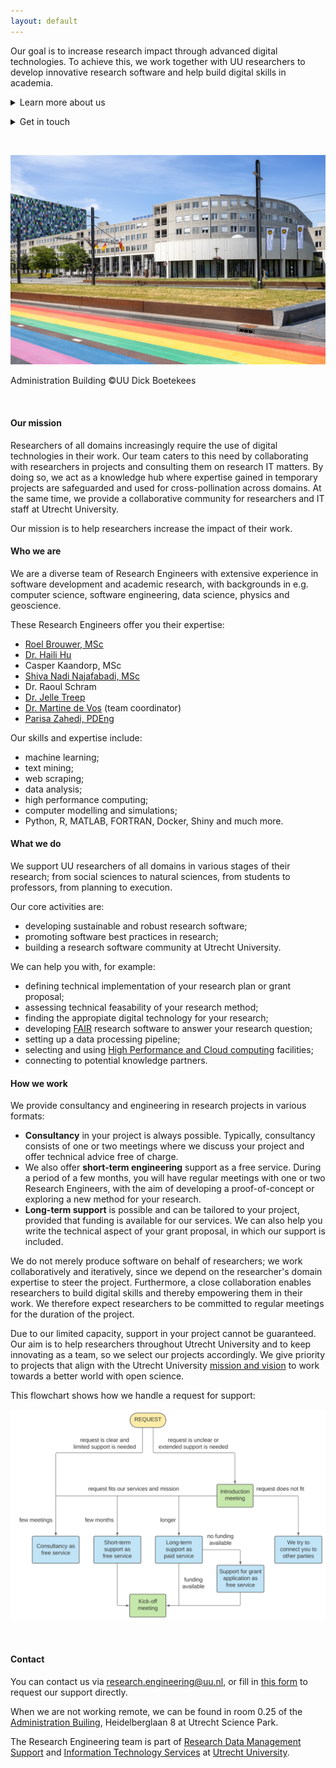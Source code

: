 ```yaml
---
layout: default
---
```



Our goal is to increase research impact through advanced digital technologies. To achieve this, we work together with UU researchers to develop innovative research software and help build digital skills in academia.

<p><details><summary>Learn more about us</summary><br/>

- [Our mission](#our-mission)
- [Who we are](#who-we-are)
- [What we do](#what-we-do)
- [How we work](#how-we-work)
</details>
</p>

<p><details><summary>Get in touch</summary><br/>

- [Request our support](https://forms.office.com/r/YBLk153rvK)
- [Find us on GitHub](https://github.com/orgs/UtrechtUniversity/teams/research-engineering)
- [Contact us](#contact)
</details>
</p>

<br/>
<p align="center">
  <img src="assets/images/bestuursgebouw.jpg"/>
  <figcaption>Administration Building &copy;UU Dick Boetekees</figcaption>
</p>
<br/>


#### Our mission
Researchers of all domains increasingly require the use of digital technologies in their work. Our team caters to this need by collaborating with researchers in projects and consulting them on research IT matters. By doing so, we act as a knowledge hub where expertise gained in temporary projects are safeguarded and used for cross-pollination across domains. At the same time, we provide a collaborative community for researchers and IT staff at Utrecht University. 

Our mission is to help researchers increase the impact of their work.


#### Who we are
We are a diverse team of Research Engineers with extensive experience in software development and academic research, with backgrounds in e.g. computer science, software engineering, data science, physics and geoscience. 

These Research Engineers offer you their expertise:
- [Roel Brouwer, MSc](https://www.uu.nl/medewerkers/RJJBrouwer)
- [Dr. Haili Hu](https://www.uu.nl/medewerkers/HHu2)
- Casper Kaandorp, MSc
- [Shiva Nadi Najafabadi, MSc](https://www.uu.nl/medewerkers/SNadiNajafabadi)
- Dr. Raoul Schram
- [Dr. Jelle Treep](https://www.uu.nl/medewerkers/HJTreep)
- [Dr. Martine de Vos](https://www.uu.nl/medewerkers/MGdeVos) (team coordinator)
- [Parisa Zahedi, PDEng](https://www.uu.nl/medewerkers/PZahedi)

Our skills and expertise include:
  - machine learning;
  - text mining;
  - web scraping;
  - data analysis;
  - high performance computing;
  - computer modelling and simulations;
  - Python, R, MATLAB, FORTRAN, Docker, Shiny and much more.

#### What we do
We support UU researchers of all domains in various stages of their research; from social sciences to natural sciences, from students to professors, from planning to execution.

Our core activities are:
- developing sustainable and robust research software;
- promoting software best practices in research;
- building a research software community at Utrecht University.

We can help you with, for example:
- defining technical implementation of your research plan or grant proposal;
- assessing technical feasability of your research method;
- finding the appropiate digital technology for your research;
- developing [FAIR](https://fair-software.nl/) research software to answer your research question;
- setting up a data processing pipeline;
- selecting and using [High Performance and Cloud computing](_pages/hpc/index.md) facilities;
- connecting to potential knowledge partners.

#### How we work
We provide consultancy and engineering in research projects in various formats:
- **Consultancy** in your project is always possible. Typically, consultancy consists of one or two meetings where we discuss your project and offer technical advice free of charge.
- We also offer **short-term engineering** support as a free service. During a period of a few months, you will have regular meetings with one or two Research Engineers, with the aim of developing a proof-of-concept or exploring a new method for your research.
- **Long-term support** is possible and can be tailored to your project, provided that funding is available for our services. We can also help you write the technical aspect of your grant proposal, in which our support is included.

We do not merely produce software on behalf of researchers; we work collaboratively and iteratively, since we depend on the researcher's domain expertise to steer the project. Furthermore, a close collaboration enables researchers to build digital skills and thereby empowering them in their work. We therefore expect researchers to be committed to regular meetings for the duration of the project.

Due to our limited capacity, support in your project cannot be guaranteed. Our aim is to help researchers throughout Utrecht University and to keep innovating as a team, so we select our projects accordingly. We give priority to projects that align with the Utrecht University [mission and vision](https://www.uu.nl/en/organisation/profile/mission-and-strategy) to work towards a better world with open science. 

This flowchart shows how we handle a request for support: 
<br/>
<p align="center">
  <img src="assets/images/request.svg"/>
</p>
<br/>


#### Contact
You can contact us via research.engineering@uu.nl, or fill in [this form](https://forms.office.com/r/YBLk153rvK) to request our support directly.

When we are not working remote, we can be found in room 0.25 of the [Administration Builing](https://www.uu.nl/en/bestuursgebouw), Heidelberglaan 8 at Utrecht Science Park.

The Research Engineering team is part of [Research Data Management Support](https://www.uu.nl/en/research/research-data-management) and [Information Technology Services](https://www.uu.nl/en/organisation/information-and-technology-services-its) at [Utrecht University](https://www.uu.nl/en). 
